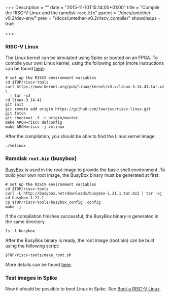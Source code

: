 +++
Description = ""
date = "2015-11-10T15:14:00+01:00"
title = "Compile the RISC-V Linux and the ramdisk `root.bin`"
parent = "/docs/untether-v0.2/dev-env/"
prev = "/docs/untether-v0.2/riscv_compile/"
showdisqus = true

+++

<a name="linux"></a>
### RISC-V Linux

The Linux kernel can be simulated using Spike or booted on an FPGA. To
compile your own Linux kernel, using the following script (more instructions
can be found [here](https://github.com/riscv/riscv-linux#linuxrisc-v):

    # set up the RISCV environment variables
    cd $TOP/riscv-tools
    curl https://www.kernel.org/pub/linux/kernel/v3.x/linux-3.14.41.tar.xz \
      | tar -xJ
    cd linux-3.14.41
    git init
    git remote add origin https://github.com/lowrisc/riscv-linux.git
    git fetch
    git checkout -f -t origin/master
    make ARCH=riscv defconfig
    make ARCH=riscv -j vmlinux

After the compilation, you should be able to find the Linux kernel image:

    ./vmlinux


<a name="busybox"></a>
### Ramdisk `root.bin` (busybox)

[BusyBox](www.busybox.net) is used in the root image to provide the
basic shell environment. To build your own root image, the BusyBox
binary must be generated at first:

    # set up the RISCV environment variables
    cd $TOP/riscv-tools
    curl -L http://busybox.net/downloads/busybox-1.21.1.tar.bz2 | tar -xj
    cd busybox-1.21.1
    cp $TOP/riscv-tools/busybox_config .config
    make -j

If the compilation finishes successful, the BusyBox binary is generated in the same directory.

    ls -l busybox

After the BusyBox binary is ready, the root image (root.bin) can be
built using the following script: 

    $TOP/riscv-tools/make_root.sh

More details can be found [here](https://github.com/riscv/riscv-tools).

### Test images in Spike

Now it should be possible to boot Linux in Spike. See [Boot a RISC-V Linux](../spike#spike-boot).
